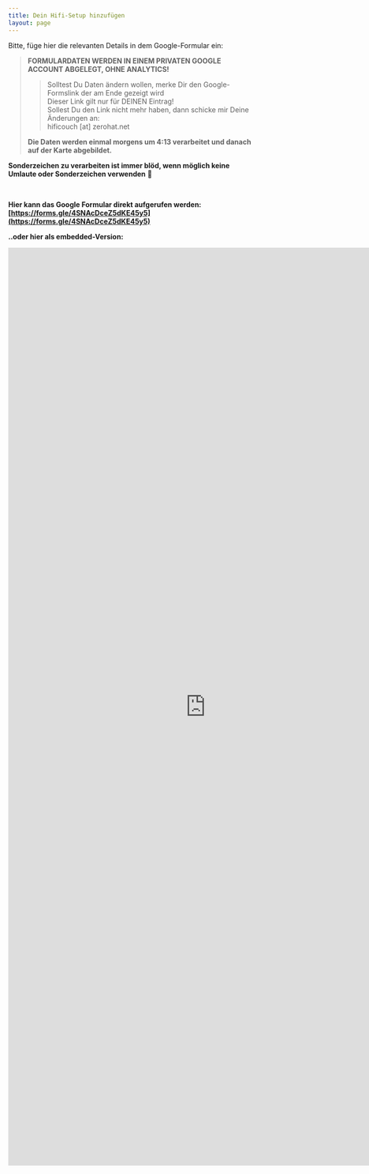```yaml
---
title: Dein Hifi-Setup hinzufügen
layout: page
---
```


Bitte, füge hier die relevanten Details in dem Google-Formular ein:

> **FORMULARDATEN WERDEN IN EINEM PRIVATEN GOOGLE ACCOUNT ABGELEGT, OHNE ANALYTICS!**
>> Solltest Du Daten ändern wollen, merke Dir den Google-Formslink der am Ende gezeigt wird <br>
>> Dieser Link gilt nur für DEINEN Eintrag! <br>
>> Sollest Du den Link nicht mehr haben, dann schicke mir Deine Änderungen an: <br>
>> hificouch [at] zerohat.net
>
> **Die Daten werden einmal morgens um 4:13 verarbeitet und danach auf der Karte abgebildet.**

**Sonderzeichen zu verarbeiten ist immer blöd, wenn möglich keine Umlaute oder Sonderzeichen verwenden** :saluting_face:
 
<br>

**Hier kann das Google Formular direkt aufgerufen werden: [https://forms.gle/4SNAcDceZ5dKE45y5](https://forms.gle/4SNAcDceZ5dKE45y5)**


**..oder hier als embedded-Version:**
<br>

<iframe src="https://docs.google.com/forms/d/e/1FAIpQLSf7PlvMPBJwNX8fV4N_eIXZKTFE19bKB7_Sxvgv45XFSJDwtA/viewform?embedded=true" width="800" height="1859" frameborder="0" marginheight="0" marginwidth="0">Wird geladen…</iframe>
